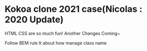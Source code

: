 # Kokoa clone 2021 case(Nicolas : 2020 Update)

HTML CSS are so much fun!
Another Changes Coming~

Follow BEM rule
It about how manage class name
